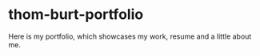 # thom-burt-portfolio

Here is my portfolio, which showcases my work, resume and a little about me.
